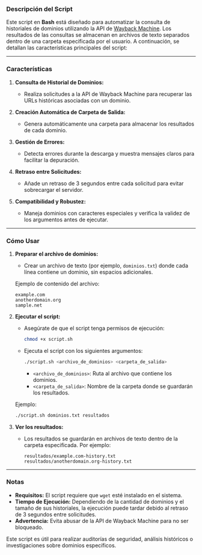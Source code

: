 ### Descripción del Script

Este script en **Bash** está diseñado para automatizar la consulta de historiales de dominios utilizando la API de [Wayback Machine](https://web.archive.org/). Los resultados de las consultas se almacenan en archivos de texto separados dentro de una carpeta especificada por el usuario. A continuación, se detallan las características principales del script:

---

### Características

1. **Consulta de Historial de Dominios:**
   - Realiza solicitudes a la API de Wayback Machine para recuperar las URLs históricas asociadas con un dominio.

2. **Creación Automática de Carpeta de Salida:**
   - Genera automáticamente una carpeta para almacenar los resultados de cada dominio.

3. **Gestión de Errores:**
   - Detecta errores durante la descarga y muestra mensajes claros para facilitar la depuración.

4. **Retraso entre Solicitudes:**
   - Añade un retraso de 3 segundos entre cada solicitud para evitar sobrecargar el servidor.

5. **Compatibilidad y Robustez:**
   - Maneja dominios con caracteres especiales y verifica la validez de los argumentos antes de ejecutar.

---

### Cómo Usar

1. **Preparar el archivo de dominios:**
   - Crear un archivo de texto (por ejemplo, `dominios.txt`) donde cada línea contiene un dominio, sin espacios adicionales.

   Ejemplo de contenido del archivo:
   ```
   example.com
   anotherdomain.org
   sample.net
   ```

2. **Ejecutar el script:**
   - Asegúrate de que el script tenga permisos de ejecución:
     ```bash
     chmod +x script.sh
     ```

   - Ejecuta el script con los siguientes argumentos:
     ```bash
     ./script.sh <archivo_de_dominios> <carpeta_de_salida>
     ```
     - `<archivo_de_dominios>`: Ruta al archivo que contiene los dominios.
     - `<carpeta_de_salida>`: Nombre de la carpeta donde se guardarán los resultados.

   Ejemplo:
   ```bash
   ./script.sh dominios.txt resultados
   ```

3. **Ver los resultados:**
   - Los resultados se guardarán en archivos de texto dentro de la carpeta especificada. Por ejemplo:
     ```
     resultados/example.com-history.txt
     resultados/anotherdomain.org-history.txt
     ```

---

### Notas

- **Requisitos:** El script requiere que `wget` esté instalado en el sistema.
- **Tiempo de Ejecución:** Dependiendo de la cantidad de dominios y el tamaño de sus historiales, la ejecución puede tardar debido al retraso de 3 segundos entre solicitudes.
- **Advertencia:** Evita abusar de la API de Wayback Machine para no ser bloqueado.

Este script es útil para realizar auditorías de seguridad, análisis históricos o investigaciones sobre dominios específicos.
